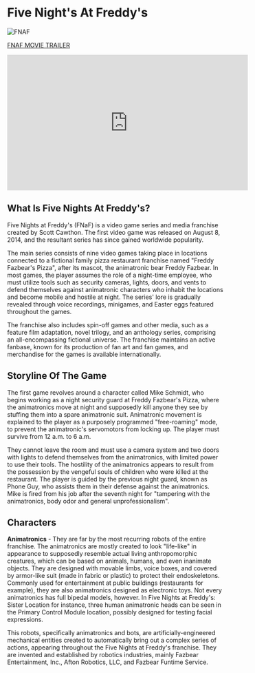 # Five Night's At Freddy's

![FNAF](https://www.hollywoodreporter.com/wp-content/uploads/2023/10/5769_FP_00846A.jpg?w=1296&h=730&crop=1&resize=1000%2C563)

[FNAF MOVIE TRAILER](https://youtu.be/Z_T0o5uNrlY?si=3Y4f6mgaLMg44lWC)
<iframe width="560" height="315" src="https://www.youtube.com/embed/Z_T0o5uNrlY?si=3Y4f6mgaLMg44lWC" title="YouTube video player" frameborder="0" allow="accelerometer; autoplay; clipboard-write; encrypted-media; gyroscope; picture-in-picture; web-share" allowfullscreen></iframe>

## What Is Five Nights At Freddy's?
Five Nights at Freddy's (FNaF) is a video game series and media franchise created by Scott Cawthon. The first video game was released on August 8, 2014, and the resultant series has since gained worldwide popularity.

The main series consists of nine video games taking place in locations connected to a fictional family pizza restaurant franchise named "Freddy Fazbear's Pizza", after its mascot, the animatronic bear Freddy Fazbear. In most games, the player assumes the role of a night-time employee, who must utilize tools such as security cameras, lights, doors, and vents to defend themselves against animatronic characters who inhabit the locations and become mobile and hostile at night. The series' lore is gradually revealed through voice recordings, minigames, and Easter eggs featured throughout the games.

The franchise also includes spin-off games and other media, such as a feature film adaptation, novel trilogy, and an anthology series, comprising an all-encompassing fictional universe. The franchise maintains an active fanbase, known for its production of fan art and fan games, and merchandise for the games is available internationally.

## Storyline Of The Game
The first game revolves around a character called Mike Schmidt, who begins working as a night security guard at Freddy Fazbear's Pizza, where the animatronics move at night and supposedly kill anyone they see by stuffing them into a spare animatronic suit. Animatronic movement is explained to the player as a purposely programmed "free-roaming" mode, to prevent the animatronic's servomotors from locking up. The player must survive from 12 a.m. to 6 a.m.

They cannot leave the room and must use a camera system and two doors with lights to defend themselves from the animatronics, with limited power to use their tools. The hostility of the animatronics appears to result from the possession by the vengeful souls of children who were killed at the restaurant. The player is guided by the previous night guard, known as Phone Guy, who assists them in their defense against the animatronics. Mike is fired from his job after the seventh night for "tampering with the animatronics, body odor and general unprofessionalism".

## Characters
**Animatronics** - They are far by the most recurring robots of the entire franchise. The animatronics are mostly created to look "life-like" in appearance to supposedly resemble actual living anthropomorphic creatures, which can be based on animals, humans, and even inanimate objects. They are designed with movable limbs, voice boxes, and covered by armor-like suit (made in fabric or plastic) to protect their endoskeletons. Commonly used for entertainment at public buildings (restaurants for example), they are also animatronics designed as electronic toys. Not every animatronics has full bipedal models, however. In Five Nights at Freddy's: Sister Location for instance, three human animatronic heads can be seen in the Primary Control Module location, possibly designed for testing facial expressions.

This robots, specifically animatronics and bots, are artificially-engineered mechanical entities created to automatically bring out a complex series of actions, appearing throughout the Five Nights at Freddy's franchise. They are invented and established by robotics industries, mainly Fazbear Entertainment, Inc., Afton Robotics, LLC, and Fazbear Funtime Service.

